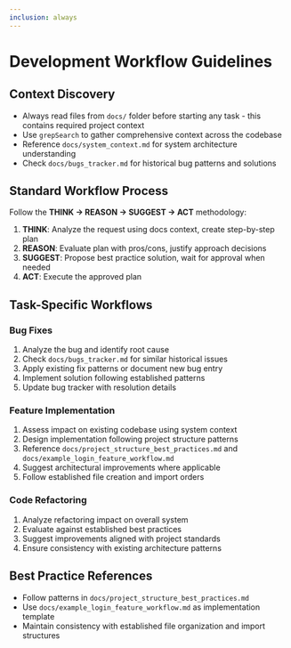 ```yaml
---
inclusion: always
---
```


# Development Workflow Guidelines

## Context Discovery
- Always read files from `docs/` folder before starting any task - this contains required project context
- Use `grepSearch` to gather comprehensive context across the codebase
- Reference `docs/system_context.md` for system architecture understanding
- Check `docs/bugs_tracker.md` for historical bug patterns and solutions

## Standard Workflow Process
Follow the **THINK → REASON → SUGGEST → ACT** methodology:

1. **THINK**: Analyze the request using docs context, create step-by-step plan
2. **REASON**: Evaluate plan with pros/cons, justify approach decisions  
3. **SUGGEST**: Propose best practice solution, wait for approval when needed
4. **ACT**: Execute the approved plan

## Task-Specific Workflows

### Bug Fixes
1. Analyze the bug and identify root cause
2. Check `docs/bugs_tracker.md` for similar historical issues
3. Apply existing fix patterns or document new bug entry
4. Implement solution following established patterns
5. Update bug tracker with resolution details

### Feature Implementation  
1. Assess impact on existing codebase using system context
2. Design implementation following project structure patterns
3. Reference `docs/project_structure_best_practices.md` and `docs/example_login_feature_workflow.md`
4. Suggest architectural improvements where applicable
5. Follow established file creation and import orders

### Code Refactoring
1. Analyze refactoring impact on overall system
2. Evaluate against established best practices
3. Suggest improvements aligned with project standards
4. Ensure consistency with existing architecture patterns

## Best Practice References
- Follow patterns in `docs/project_structure_best_practices.md`
- Use `docs/example_login_feature_workflow.md` as implementation template
- Maintain consistency with established file organization and import structures